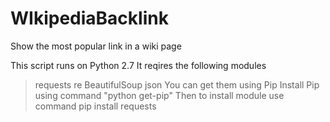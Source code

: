 # WIkipediaBacklink
Show the most popular link in a wiki page


This script runs on Python 2.7
It reqires the following modules
>requests
>re
>BeautifulSoup
>json
You can get them using Pip
>Install Pip using command "python get-pip"
Then to install module use command
>pip install requests
